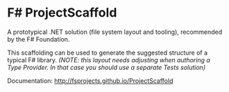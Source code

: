F# ProjectScaffold
=======================

A prototypical .NET solution (file system layout and tooling), recommended by the F# Foundation.

This scaffolding can be used to generate the suggested structure of a typical F# library.
_(NOTE: this layout needs adjusting when authoring a Type Provider. In that case you should use a separate Tests solution)_ 

Documentation: http://fsprojects.github.io/ProjectScaffold
